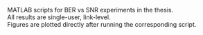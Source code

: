 MATLAB scripts for BER vs SNR experiments in the thesis.  
All results are single-user, link-level.  
Figures are plotted directly after running the corresponding script.
